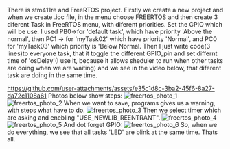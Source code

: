 There is stm411re and FreeRTOS project. Firstly we create a new project and when we create .ioc file,
in the menu choose FREERTOS and then create 3 diferent Task in FreeRTOS menu, with diferent priorities.
Set the GPIO which will be use. I used PB0->for 'default task', which have priority 'Above the normal',
then PC1 -> for 'myTask02' which have priority 'Normal', and PC0 for 'myTask03' which priority is 
'Below Normal. Then I just write code(3 lines)to everyone task, that it toggle the different GPIO_pin 
and set differnt time of 'osDelay'(I use it, because it allows sheduler to run when other tasks are doing
when we are waiting) and we see in the video below, that diferent task are doing in the same time.

https://github.com/user-attachments/assets/e35c1d8c-3ba2-45f6-8a27-da72c1108a61
Photos below show steps:
![freertos_photo_1](https://github.com/user-attachments/assets/1de6961e-cfb5-42fb-a792-8fed7ea64b30)
![freertos_photo_2](https://github.com/user-attachments/assets/7caa7bbf-23de-46f0-8535-76ae99947156)
When we want to save, programs gives us a warning, with steps what have to do.
![freertos_photo_3](https://github.com/user-attachments/assets/1326d71e-aee7-4470-b2ec-466040652193)
Then we select timer which are asking and enebling "USE_NEWLIB_REENTRANT".
![freertos_photo_4](https://github.com/user-attachments/assets/db49368f-c1b3-4e02-9934-5f2ddca5f8ae)
![freertos_photo_5](https://github.com/user-attachments/assets/8a714c95-1e66-4eb8-a041-398d51312078)
And dot forget GPIO:
![freertos_photo_6](https://github.com/user-attachments/assets/0582a61d-bada-4a57-aece-6b6b9cd8c6fe)
So, when we do everything, we see that all tasks 'LED' are blink at the same time. 
Thats all.

